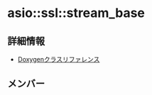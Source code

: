 # asio::ssl::stream_base



## 詳細情報

- [Doxygenクラスリファレンス](https://lang-ship.com/reference/ESP32/latest/classasio_1_1ssl_1_1stream__base.html)

## メンバー



